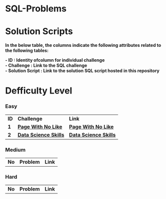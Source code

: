 # SQL-Problems


# Solution Scripts

**In the below table, the columns indicate the following attributes related to the following tables:**

**- ID : Identity ofcolumn for individual challenge**<br>
**- Challenge : Link to the SQL challenge**<br>
**- Solution Script : Link to the solution SQL script hosted in this repository**<br>
# Defficulty Level
<h3> Easy </h3>

||||
|---|---|---|
|**ID**|**Challenge**|**Link**|
|**1**|**<a href="https://datalemur.com/questions/sql-page-with-no-likes">Page With No Like</a>**|**<a href="https://github.com/Aswinth24/SQL-Problems/tree/main/1_Page_With_No_Likes">Page With No Like</a>**|
|**2**|**<a href="https://datalemur.com/questions/matching-skills">Data Science Skills</a>**|**<a href="https://github.com/Aswinth24/SQL-Problems/tree/main/2_Data_Science_Skills">Data Science Skills</a>**|

<h3> Medium </h3>

||||
|---|---|---|
|**No**|**Problem**|**Link**|

<h3> Hard </h3>

||||
|---|---|---|
|**No**|**Problem**|**Link**|
